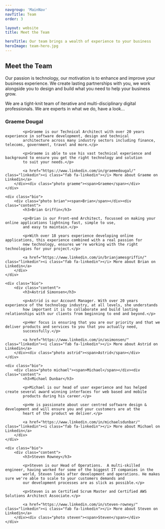 ```yaml
---
navgroup: 'MainNav'
navTitle: Team
order: 3

layout: website
title: Meet the Team

heroTitle: Our team brings a wealth of experience to your business
heroImage: team-hero.jpg
---
```


## Meet the Team

Our passion is technology, our motivation is to enhance and improve your business experience. We create lasting
partnerships with you, we work alongside you to design and build what you need to help your business grow.

We are a tight-knit team of iterative and multi-disciplinary digital professionals. We are experts in what we do, have a
look&hellip;

<section class="bios">
    <div class="bio">
        <div class="content">
            <h3>Graeme Dougal</h3>

            <p>Graeme is our Technical Architect with over 20 years experience in software development, design and technical
            architecture across many industry sectors including finance, telecoms, government, travel and more.</p>

            <p>Graeme is able to use his vast technical experience and background to ensure you get the right technology and solution
            to suit your needs.</p>

            <a href="https://www.linkedin.com/in/graemedougal/" class="linkedin"><i class="fab fa-linkedin"></i> More about Graeme on Linkedin</a>
        </div><div class="photo graeme"><span>Graeme</span></div>
    </div>

    <div class="bio">
        <div class="photo brian"><span>Brian</span></div><div class="content">
            <h3>Brian Griffin</h3>

            <p>Brian is our Front-end Architect, focussed on making your online applications lightning fast, simple to use,
            and easy to maintain.</p>

            <p>With over 18 years experience developing online applications, this experience combined with a real passion for
            new technology, ensures we're working with the right technologies for your project.</p>

            <a href="https://www.linkedin.com/in/brianjamesgriffin/" class="linkedin"><i class="fab fa-linkedin"></i> More about Brian on Linkedin</a>
        </div>
    </div>

    <div class="bio">
        <div class="content">
            <h3>Astrid Simonsen</h3>

            <p>Astrid is our Account Manager. With over 20 years experience of the technology industry, at all levels, she understands
            how important it is to collaborate and build lasting relationships with our clients from beginning to end and beyond.</p>

            <p>Her focus is ensuring that you are our priority and that we deliver products and services to you that you actually need,
            successfully.</p>

            <a href="https://www.linkedin.com/in/asimonsen/" class="linkedin"><i class="fab fa-linkedin"></i> More about Astrid on Linkedin</a>
        </div><div class="photo astrid"><span>Astrid</span></div>
    </div>

    <div class="bio">
        <div class="photo michael"><span>Michael</span></div><div class="content">
            <h3>Michael Dunbar</h3>

            <p>Michael is our head of user experience and has helped create several award winning interfaces for web based and mobile
            products during his career.</p>

            <p>He is passionate about user centred software design & development and will ensure you and your customers are at the
            heart of the product we deliver.</p>

            <a href="https://www.linkedin.com/in/michaelsdunbar/" class="linkedin"><i class="fab fa-linkedin"></i> More about Michael on Linkedin</a>
        </div>
    </div>

    <div class="bio">
        <div class="content">
            <h3>Steven Rowney</h3>

            <p>Steven is our Head of Operations.  A multi-skilled engineer, having worked for some of the biggest IT companies in the
            world, Steven looks after development and operations. He makes sure we're able to scale to your customers demands and
            our development processes are as slick as possible.</p>

            <p>Steven is an Certified Scrum Master and Certified AWS Solutions Architect Associate.</p>

            <a href="https://www.linkedin.com/in/steven-rowney/" class="linkedin"><i class="fab fa-linkedin"></i> More about Steven on Linkedin</a>
        </div><div class="photo steven"><span>Steven</span></div>
    </div>
</section>
